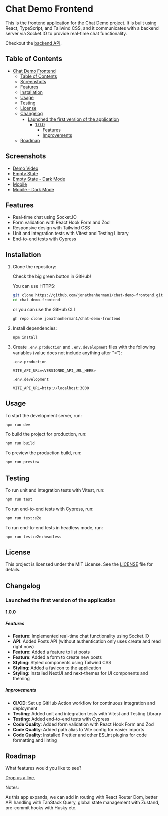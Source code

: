 # Chat Demo Frontend

This is the frontend application for the Chat Demo project. It is built using React, TypeScript, and Tailwind CSS, and it communicates with a backend server via Socket.IO to provide real-time chat functionality.

Checkout the [backend API](https://github.com/jonathanherman1/chat-demo-backend).

## Table of Contents

- [Chat Demo Frontend](#chat-demo-frontend)
  - [Table of Contents](#table-of-contents)
  - [Screenshots](#screenshots)
  - [Features](#features)
  - [Installation](#installation)
  - [Usage](#usage)
  - [Testing](#testing)
  - [License](#license)
  - [Changelog](#changelog)
    - [Launched the first version of the application](#launched-the-first-version-of-the-application)
      - [1.0.0](#100)
        - [Features](#features-1)
        - [Improvements](#improvements)
  - [Roadmap](#roadmap)

## Screenshots

- [Demo Video](https://youtu.be/gaenyhsL5nQ)
- [Empty State](https://drive.google.com/file/d/1gr1-yTLu2YKLaOJLtR0h1Uq18G_uNj5G/view)
- [Empty State - Dark Mode](https://drive.google.com/file/d/1RfR83t4u-yvs3ktX9XUWamNGTmclKbEd/view)
- [Mobile](https://drive.google.com/file/d/12SuMZT9mkExthe4bI7qvUgXx9Irj4Y44/view)
- [Mobile - Dark Mode](https://drive.google.com/file/d/1jS4Y6XjPDFNU3RtEbfLeZUCept6nFGK6/view)

## Features

- Real-time chat using Socket.IO
- Form validation with React Hook Form and Zod
- Responsive design with Tailwind CSS
- Unit and integration tests with Vitest and Testing Library
- End-to-end tests with Cypress

## Installation

1. Clone the repository:

    Check the big green button in GitHub!

    You can use HTTPS:

    ```sh
    git clone https://github.com/jonathanherman1/chat-demo-frontend.git
    cd chat-demo-frontend
    ```

    or you can use the GitHub CLI

    ```sh
    gh repo clone jonathanherman1/chat-demo-frontend
    ```

2. Install dependencies:
    ```sh
    npm install
    ```

3. Create `.env.production` and `.env.development` files with the following variables (value does not include anything after "="):

    `.env.production`
    ```
    VITE_API_URL=<VERSIONED_API_URL_HERE>
    ```

    `.env.development`
    ```
    VITE_API_URL=http://localhost:3000
    ```


## Usage

To start the development server, run:
```sh
npm run dev
```

To build the project for production, run:
```sh
npm run build
```

To preview the production build, run:
```sh
npm run preview
```

## Testing
To run unit and integration tests with Vitest, run:

```sh
npm run test
```

To run end-to-end tests with Cypress, run:
```sh
npm run test:e2e
```

To run end-to-end tests in headless mode, run:
```sh
npm run test:e2e:headless
```

## License
This project is licensed under the MIT License. See the [LICENSE](/LICENSE) file for details.

## Changelog
### Launched the first version of the application
#### 1.0.0

##### Features

- **Feature**: Implemented real-time chat functionality using Socket.IO
- **API**: Added Posts API (without authentication only uses create and read right now)
- **Feature**: Added a feature to list posts
- **Feature**: Added a form to create new posts
- **Styling**: Styled components using Tailwind CSS
- **Styling**: Added a favicon to the application
- **Styling**: Installed NextUI and next-themes for UI components and theming
 

##### Improvements

- **CI/CD**: Set up GitHub Action workflow for continuous integration and deployment
- **Testing**: Added unit and integration tests with Vitest and Testing Library
- **Testing**: Added end-to-end tests with Cypress
- **Code Quality**: Added form validation with React Hook Form and Zod
- **Code Quality**: Added path alias to Vite config for easier imports
- **Code Quality**: Installed Prettier and other ESLint plugins for code formatting and linting

## Roadmap

What features would you like to see?

[Drop us a line.](mailto:jonathan.n.herman@gmail.com)


Notes:

As this app expands, we can add in routing with React Router Dom, better API handling with TanStack Query, global state management with Zustand, pre-commit hooks with Husky etc.